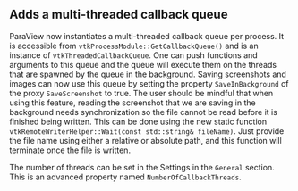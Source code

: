 ## Adds a multi-threaded callback queue

ParaView now instantiates a multi-threaded callback queue per process. It is accessible from
`vtkProcessModule::GetCallbackQueue()` and is an instance of `vtkThreadedCallbackQueue`.
One can push functions and arguments to this queue and the queue will execute them on the threads
that are spawned by the queue in the background.
Saving screenshots and images can now use this queue by setting the property `SaveInBackground` of
the proxy `SaveScreenshot` to true. The user should be mindful that when using this feature, reading
the screenshot that we are saving in the background needs synchronization so the file cannot be read
before it is finished being written. This can be done using the new static function
`vtkRemoteWriterHelper::Wait(const std::string& fileName)`. Just provide the file name using either
a relative or absolute path, and this function will terminate once the file is written.

The number of threads can be set in the Settings in the `General` section. This is an advanced
property named `NumberOfCallbackThreads`.
